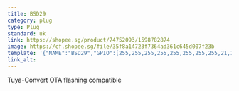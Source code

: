 ```yaml
---
title: BSD29
category: plug
type: Plug
standard: uk
link: https://shopee.sg/product/74752093/1598782874
image: https://cf.shopee.sg/file/35f8a14723f7364ad361c645d007f23b
template: '{"NAME":"BSD29","GPIO":[255,255,255,255,255,255,255,255,21,17,56,255,255],"FLAG":1,"BASE":18}' 
link_alt: 
---
```



Tuya-Convert OTA flashing compatible






